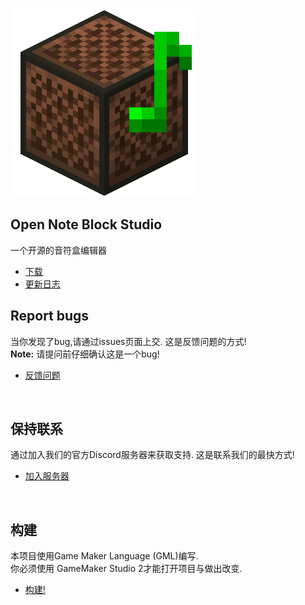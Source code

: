 <section id="banner">
	<img class="logo" src="images/icon.png" alt="" />
	<h2>Open Note Block Studio</h2>
	<p>一个开源的音符盒编辑器</p>
	<ul class="actions vertical">
		<li><a href="https://github.com/HielkeMinecraft/OpenNoteBlockStudio/releases/latest/download/Minecraft.Note.Block.Studio.exe" class="button special icon fa-download big" id="downloadBtn">下载</a></li>
		<li><a href="{{'/changelog' | absolute_url}}" class="button">更新日志</a></li>
	</ul>
</section>
<section id="one" class="wrapper style2 special">
	<div class="container">
		<div class="row">
			<div class="col-md">
				<i class="fa fa-bug" style="font-size:40px"></i>
				<h2>Report bugs</h2>
				<p>当你发现了bug,请通过issues页面上交.
					这是反馈问题的方式!<br>
					<strong>Note:</strong> 请提问前仔细确认这是一个bug!</p>
					<ul class="actions vertical">
						<li><a href="https://github.com/HielkeMinecraft/OpenNoteBlockStudio/issues" class="button">反馈问题</a></li>
					</ul>
					<br>	
				</div>
				<div class="col-md">
					<i class="fa fa-comments" style="font-size:40px"></i>
					<h2>保持联系</h2>
					<p>通过加入我们的官方Discord服务器来获取支持. 这是联系我们的最快方式!</p>
					<ul class="actions vertical">
						<li><a href="https://discord.gg/w35BqQp" class="button">加入服务器</a></li>
					</ul>
					<br>
				</div>
				<div class="col-md">
					<i class="fa fa-users" style="font-size:40px"></i>
					<h2>构建</h2>
					<p>本项目使用Game Maker Language (GML)编写.
						<br>
					你必须使用 GameMaker Studio 2才能打开项目与做出改变.</p>
					<ul class="actions vertical">
						<li><a href="https://github.com/HielkeMinecraft/OpenNoteBlockStudio/pulls" class="button">构建!</a></li>
					</ul>
					<br>
				</div>
			</div>
		</div>
		<script src="{{ '/assets/js/index.js' | absolute_url}}"></script>
	</section>
	
